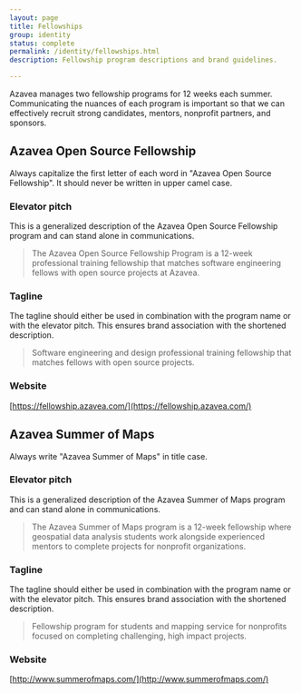 ```yaml
---
layout: page
title: Fellowships
group: identity
status: complete
permalink: /identity/fellowships.html
description: Fellowship program descriptions and brand guidelines.

---
```

Azavea manages two fellowship programs for 12 weeks each summer. Communicating the nuances of each program is important so that we can effectively recruit strong candidates, mentors, nonprofit partners, and sponsors.

## Azavea Open Source Fellowship
Always capitalize the first letter of each word in "Azavea Open Source Fellowship". It should never be written in upper camel case.

### Elevator pitch
This is a generalized description of the Azavea Open Source Fellowship program and can stand alone in communications.

>The Azavea Open Source Fellowship Program is a 12-week professional training fellowship that matches software engineering fellows with open source projects at Azavea.

### Tagline
The tagline should either be used in combination with the program name or with the elevator pitch. This ensures brand association with the shortened description.

>Software engineering and design professional training fellowship that matches fellows with open source projects.

### Website
[https://fellowship.azavea.com/](https://fellowship.azavea.com/)

## Azavea Summer of Maps
Always write "Azavea Summer of Maps" in title case.

### Elevator pitch
This is a generalized description of the Azavea Summer of Maps program and can stand alone in communications.

>The Azavea Summer of Maps program is a 12-week fellowship where geospatial data analysis students work alongside experienced mentors to complete projects for nonprofit organizations.

### Tagline
The tagline should either be used in combination with the program name or with the elevator pitch. This ensures brand association with the shortened description.

>Fellowship program for students and mapping service for nonprofits focused on completing challenging, high impact projects.

### Website
[http://www.summerofmaps.com/](http://www.summerofmaps.com/)
